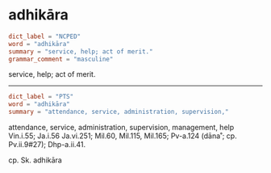# adhikāra

``` toml
dict_label = "NCPED"
word = "adhikāra"
summary = "service, help; act of merit."
grammar_comment = "masculine"
```

service, help; act of merit.

--------------------

``` toml
dict_label = "PTS"
word = "adhikāra"
summary = "attendance, service, administration, supervision,"
```

attendance, service, administration, supervision, management, help Vin.i.55; Ja.i.56 Ja.vi.251; Mil.60, Mil.115, Mil.165; Pv\-a.124 (dāna˚; cp. Pv.ii.9#27); Dhp\-a.ii.41.

cp. Sk. adhikāra

